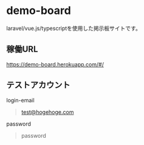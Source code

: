 # demo-board
laravel/vue.js/typescriptを使用した掲示板サイトです。<br>

## 稼働URL
https://demo-board.herokuapp.com/#/

## テストアカウント
login-email
>test@hogehoge.com

password
>password